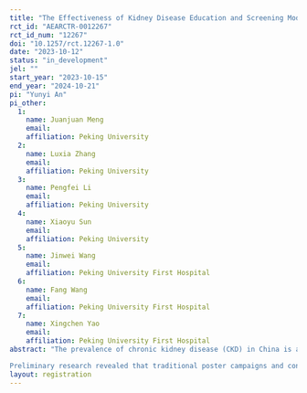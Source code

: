 ```yaml
---
title: "The Effectiveness of Kidney Disease Education and Screening Model: A Field Study among Community Residents"
rct_id: "AEARCTR-0012267"
rct_id_num: "12267"
doi: "10.1257/rct.12267-1.0"
date: "2023-10-12"
status: "in_development"
jel: ""
start_year: "2023-10-15"
end_year: "2024-10-21"
pi: "Yunyi An"
pi_other:
  1:
    name: Juanjuan Meng
    email: 
    affiliation: Peking University
  2:
    name: Luxia Zhang
    email: 
    affiliation: Peking University
  3:
    name: Pengfei Li
    email: 
    affiliation: Peking University
  4:
    name: Xiaoyu Sun
    email: 
    affiliation: Peking University
  5:
    name: Jinwei Wang
    email: 
    affiliation: Peking University First Hospital
  6:
    name: Fang Wang
    email: 
    affiliation: Peking University First Hospital
  7:
    name: Xingchen Yao
    email: 
    affiliation: Peking University First Hospital
abstract: "The prevalence of chronic kidney disease (CKD) in China is as high as 10.8%. Aside from progressing to end-stage renal disease, CKD significantly increases the risk of cardiovascular diseases and malignant tumors, leading to substantial healthcare consumption. Abundant research evidence suggests that early detection and intervention in CKD management can effectively control the progression of the disease. However, the awareness of CKD in China is only 10.0%, particularly low among individuals with early-stage CKD, underscoring the necessity for public kidney disease health education and early screening.
Preliminary research revealed that traditional poster campaigns and continuing education for community healthcare providers had limited effectiveness. This study is based on the context of CKD health education and screening for community residents, which will be conducted at a public venue in a community in Beijing, specifically involving the placement of different CKD promotional posters in different time intervals. It explores the impact of various health education strategies on community residents' participation rates (viewing, inquiries, and receiving test kits) using different types of information (health hazard, time cost, conformity information). It investigates the effect of different health education strategies on CKD high-risk populations in the community, concerning CKD screening and ongoing monitoring."
layout: registration
---
```


